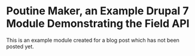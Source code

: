 # Poutine Maker, an Example Drupal 7 Module Demonstrating the Field API

This is an example module created for a blog post which has not been posted yet.
